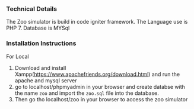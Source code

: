 
### Technical Details


The Zoo simulator is build in code igniter framework.
The Language use is PHP 7.
Database is MYSql

### Installation Instructions

For Local

1. Download and install Xampp(https://www.apachefriends.org/download.html) and run the apache and mysql server
2. go to localhost/phpmyadmin in your browser and create databse with the name `zoo` and import the `zoo.sql` file into the database.
3. Then go tho localhost/zoo in your browser to access the zoo simulator